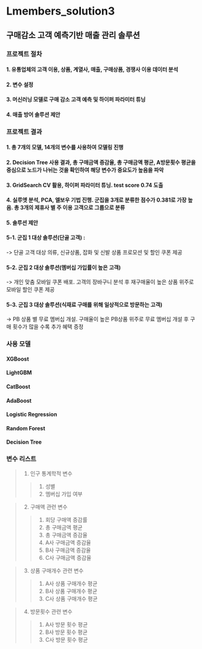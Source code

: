 # Lmembers_solution3

## 구매감소 고객 예측기반 매출 관리 솔루션 

### 프로젝트 절차 
#### 1. 유통업체의 고객 이용, 상품, 계열사, 매출, 구매상품, 경쟁사 이용 데이터 분석
#### 2. 변수 설정 
#### 3. 머신러닝 모델로 구매 감소 고객 예측 및 하이퍼 파라미터 튜닝
#### 4. 매출 방어 솔루션 제안

### 프로젝트 결과 
#### 1. 총 7개의 모델, 14개의 변수를 사용하여 모델링 진행 
#### 2. Decision Tree 사용 결과, 총 구매금액 증감율, 총 구매금액 평균, A방문횟수 평균을 중심으로 노드가 나뉘는 것을 확인하여 해당 변수가 중요도가 높음을 파악 
#### 3. GridSearch CV 활용, 하이퍼 파라미터 튜닝. test score 0.74 도출 
#### 4. 실루엣 분석, PCA, 엘보우 기법 진행. 군집을 3개로 분류한 점수가 0.381로 가장 높음.  총 3개의 제휴사 별 주 이용 고객으로 그룹으로 분류
#### 5. 솔루션 제안 
#### 5-1. 군집 1 대상 솔루션(단골 고객) : 
-> 단골 고객 대상 의류, 신규상품, 잡화 및 신발 상품 프로모션 및 할인 쿠폰 제공
#### 5-2. 군집 2 대상 솔루션(멤버십 가입률이 높은 고객)
-> 개인 맞춤 모바일 쿠폰 배포. 고객의 장바구니 분석 후 재구매율이 높은 상품 위주로 모바일 할인 쿠폰 제공
#### 5-3. 군집 3 대상 솔루션(식재료 구매를 위해 일상적으로 방문하는 고객)
-> PB 상품 별 무료 멤버십 개설. 구매율이 높은 PB상품 위주로 무료 멤버십 개설 후 구매 횟수가 많을 수록 추가 혜택 증정 


### 사용 모델 
#### XGBoost 
#### LightGBM
#### CatBoost
#### AdaBoost
#### Logistic Regression
#### Random Forest
#### Decision Tree 

### 변수 리스트 
> 1. 인구 통계학적 변수
>> 1) 성별 
>> 2) 멤버십 가입 여부 

> 2. 구매액 관련 변수 
>> 1) 회당 구매액 증감률
>> 2) 총 구매금액 평균
>> 3) 총 구매금액 증감율
>> 4) A사 구매금액 증감율
>> 5) B사 구매금액 증감율
>> 6) C사 구매금액 증감율

> 3. 상품 구매개수 관련 변수 
>> 1) A사 상품 구매개수 평균
>> 2) B사 상품 구매개수 평균
>> 3) C사 상품 구매개수 평균

> 4. 방문횟수 관련 변수 
>> 1) A사 방문 횟수 평균
>> 2) B사 방문 횟수 평균
>> 3) C사 방문 횟수 평균

